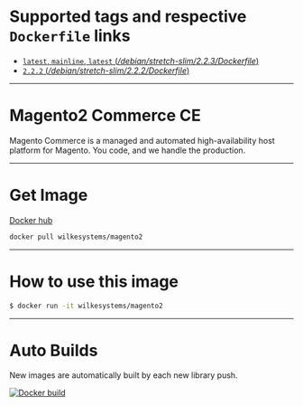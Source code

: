 # Supported tags and respective `Dockerfile` links

-	[`latest`, `mainline`, `latest` (*/debian/stretch-slim/2.2.3/Dockerfile*)](https://github.com/wilkesystems/docker-magento2/blob/master/debian/stretch-slim/2.2.3/Dockerfile)
-	[`2.2.2` (*/debian/stretch-slim/2.2.2/Dockerfile*)](https://github.com/wilkesystems/docker-magento2/blob/master/debian/stretch-slim/2.2.2/Dockerfile)

----------------

# Magento2 Commerce CE

Magento Commerce is a managed and automated high-availability host platform for Magento. You code, and we handle the production.

----------------

# Get Image
[Docker hub](https://hub.docker.com/r/wilkesystems/magento2)

```bash
docker pull wilkesystems/magento2
```

----------------

# How to use this image

```bash
$ docker run -it wilkesystems/magento2
```

----------------

# Auto Builds

New images are automatically built by each new library push.

[![Docker build](https://dockeri.co/image/wilkesystems/magento2)](https://hub.docker.com/r/wilkesystems/magento2/)
